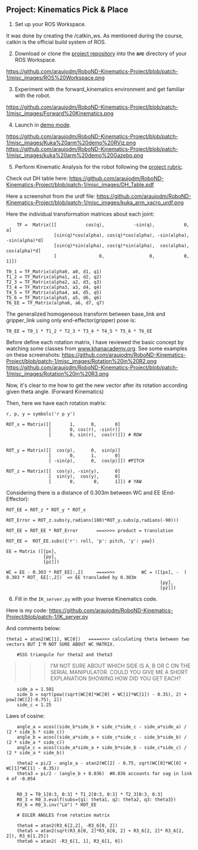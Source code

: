 ## Project: Kinematics Pick & Place

1. Set up your ROS Workspace.

It was done by creating the /catkin_ws. As mentioned during the course, catkin is the official build system of ROS.


2. Download or clone the [project repository](https://github.com/udacity/RoboND-Kinematics-Project) into the ***src*** directory of your ROS Workspace.  

https://github.com/araujodm/RoboND-Kinematics-Project/blob/patch-1/misc_images/ROS%20Workspace.png



3. Experiment with the forward_kinematics environment and get familiar with the robot.

https://github.com/araujodm/RoboND-Kinematics-Project/blob/patch-1/misc_images/Forward%20Kinematics.png



4. Launch in [demo mode](https://classroom.udacity.com/nanodegrees/nd209/parts/7b2fd2d7-e181-401e-977a-6158c77bf816/modules/8855de3f-2897-46c3-a805-628b5ecf045b/lessons/91d017b1-4493-4522-ad52-04a74a01094c/concepts/ae64bb91-e8c4-44c9-adbe-798e8f688193).

https://github.com/araujodm/RoboND-Kinematics-Project/blob/patch-1/misc_images/Kuka%20arm%20demo%20RViz.png
https://github.com/araujodm/RoboND-Kinematics-Project/blob/patch-1/misc_images/kuka%20arm%20demo%20Gazebo.png


5. Perform Kinematic Analysis for the robot following the [project rubric](https://review.udacity.com/#!/rubrics/972/view).

Check out DH table here:
https://github.com/araujodm/RoboND-Kinematics-Project/blob/patch-1/misc_images/DH_Table.pdf

Here a screenshot from the urdf file:
https://github.com/araujodm/RoboND-Kinematics-Project/blob/patch-1/misc_images/kuka_arm_xacro_urdf.png

Here the individual transformation matrices about each joint:


        TF =  Matrix([[           cos(q),           -sin(q),           0,             a]
                      [sin(q)*cos(alpha), cos(q)*cos(alpha), -sin(alpha), -sin(alpha)*d]
                      [sin(q)*sin(alpha), cos(q)*sin(alpha),  cos(alpha),  cos(alpha)*d]
                      [                0,                 0,           0,             1]])

    T0_1 = TF_Matrix(alpha0, a0, d1, q1)
    T1_2 = TF_Matrix(alpha1, a1, d2, q2)
    T2_3 = TF_Matrix(alpha2, a2, d3, q3)
    T3_4 = TF_Matrix(alpha3, a3, d4, q4)
    T4_5 = TF_Matrix(alpha4, a4, d5, q5)
    T5_6 = TF_Matrix(alpha5, a5, d6, q6)
    T6_EE = TF_Matrix(alpha6, a6, d7, q7)

The generalized homogeneous transform between base_link and gripper_link using only end-effector(gripper) pose is:

    T0_EE = T0_1 * T1_2 * T2_3 * T3_4 * T4_5 * T5_6 * T6_EE

Before define each rotation matrix, I have reviewed the basic concept by watching some classes from www.khanacademy.org.
See some examples on these screenshots:
https://github.com/araujodm/RoboND-Kinematics-Project/blob/patch-1/misc_images/Rotation%20in%20R2.png
https://github.com/araujodm/RoboND-Kinematics-Project/blob/patch-1/misc_images/Rotation%20in%20R3.png

Now, it's clear to me how to get the new vector after its rotation according given theta angle. (Forward Kinematics)

Then, here we have each rotation matrix:

    r, p, y = symbols('r p y')

    ROT_x = Matrix([[       1,      0,       0]
                    [       0, cos(r), -sin(r)]
                    [       0, sin(r),  cos(r)]]) # ROW


    ROT_y = Matrix([[  cos(p),      0,  sin(p)]
                    [       0,      1,       0]
                    [ -sin(p),      0,  cos(p)]]) #PITCH

    ROT_z = Matrix([[  cos(y), -sin(y),      0]
                    [  sin(y),  cos(y),      0]
                    [       0,       0,      1]]) # YAW
                    
                    
                    
Considering there is a distance of 0.303m between WC and EE (End-Effector):

    ROT_EE = ROT_z * ROT_y * ROT_x
    
    ROT_Error = ROT_z.subs(y,radians(180)*ROT_y.subs(p,radians(-90)))

    ROT_EE = ROT_EE * ROT_Error       ===>>>> product = translation

    ROT_EE =  ROT_EE.subs({'r': roll, 'p': pitch, 'y': yaw})

    EE = Matrix ([[px],
                  [py],
                  [pz]])

    WC = EE - 0.303 * ROT_EE[:,2]     ====>>>          WC = ([[px], -  ( 0.303 * ROT_ EE[:,2])  => EE transladed by 0.303m  
                                                              [py],
                                                              [pz]])
                                                              
                                                              

    

6. Fill in the `IK_server.py` with your Inverse Kinematics code. 

Here is my code:
https://github.com/araujodm/RoboND-Kinematics-Project/blob/patch-1/IK_server.py

And comments below:

	theta1 = atan2(WC[1], WC[0])   =====>>> calculating theta between two vectors BUT I'M NOT SURE ABOUT WC MATRIX.

        #SSS triangule for theta2 and theta3

>>> I'M NOT SURE ABOUT WHICH SIDE IS A, B OR C ON THE SERIAL MANIPULATOR. COULD YOU GIVE ME A SHORT EXPLANATION SHOWING HOW DID YOU GET EACH?

        side_a = 1.501
        side_b = sqrt(pow((sqrt(WC[0]*WC[0] + WC[1]*WC[1]) - 0.35), 2) + pow[(WC[2]-0.75), 2])
        side_c = 1.25

Laws of cosine:

        angle_a = acos((side_b*side_b + side_c*side_c - side_a*side_a) / (2 * side_b * side_c))
        angle_b = acos((side_a*side_a + side_c*side_c - side_b*side_b) / (2 * side_a * side_c))
        angle_c = acos((side_a*side_a + side_b*side_b - side_c*side_c) / (2 * side_a * side_b))

        theta2 = pi/2 - angle_a - atan2(WC[2] - 0.75, sqrt(WC[0]*WC[0] + WC[1]*WC[1] - 0.35))
        theta3 = pi/2 - (angle_b + 0.036)  #0.036 accounts for sag in link 4 of -0.054


        R0_3 = T0_1[0:3, 0:3] * T1_2[0:3, 0:3] * T2_3[0:3, 0:3]
        R0_3 = R0_3.evalf(subs={q1: theta1, q2: theta2, q3: theta3})
        R3_6 = R0_3.inv("LU") * ROT_EE

        # EULER ANGLES from rotation matrix

        theta4 = atan2(R3_6[2,2], -R3_6[0, 2])
        theta5 = atan2(sqrt(R3_6[0, 2]*R3_6[0, 2] + R3_6[2, 2]* R3_6[2, 2]), R3_6[1.25])
        theta6 = atan2( -R3_6[1, 1], R3_6[1, 0])







